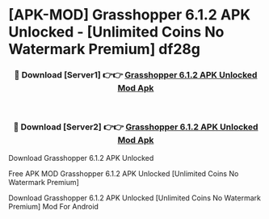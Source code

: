 # [APK-MOD] Grasshopper 6.1.2 APK Unlocked - [Unlimited Coins No Watermark Premium] df28g



<div align="center">
<h3>🔴 Download [Server1] 👉👉 <a href="https://momento.my/?title=Grasshopper_6.1.2_APK_Unlocked">Grasshopper 6.1.2 APK Unlocked Mod Apk</a></h3><br>

<h3>🔴 Download [Server2] 👉👉 <a href="https://momento.my/?title=Grasshopper_6.1.2_APK_Unlocked">Grasshopper 6.1.2 APK Unlocked Mod Apk</a></h3>
</div>



Download Grasshopper 6.1.2 APK Unlocked 

Free APK MOD Grasshopper 6.1.2 APK Unlocked [Unlimited Coins No Watermark Premium]

Download Grasshopper 6.1.2 APK Unlocked [Unlimited Coins No Watermark Premium] Mod For Android
